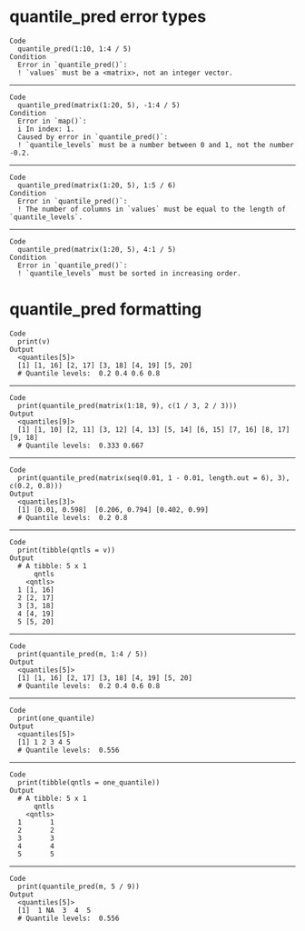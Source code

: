 # quantile_pred error types

    Code
      quantile_pred(1:10, 1:4 / 5)
    Condition
      Error in `quantile_pred()`:
      ! `values` must be a <matrix>, not an integer vector.

---

    Code
      quantile_pred(matrix(1:20, 5), -1:4 / 5)
    Condition
      Error in `map()`:
      i In index: 1.
      Caused by error in `quantile_pred()`:
      ! `quantile_levels` must be a number between 0 and 1, not the number -0.2.

---

    Code
      quantile_pred(matrix(1:20, 5), 1:5 / 6)
    Condition
      Error in `quantile_pred()`:
      ! The number of columns in `values` must be equal to the length of `quantile_levels`.

---

    Code
      quantile_pred(matrix(1:20, 5), 4:1 / 5)
    Condition
      Error in `quantile_pred()`:
      ! `quantile_levels` must be sorted in increasing order.

# quantile_pred formatting

    Code
      print(v)
    Output
      <quantiles[5]>
      [1] [1, 16] [2, 17] [3, 18] [4, 19] [5, 20]
      # Quantile levels:  0.2 0.4 0.6 0.8 

---

    Code
      print(quantile_pred(matrix(1:18, 9), c(1 / 3, 2 / 3)))
    Output
      <quantiles[9]>
      [1] [1, 10] [2, 11] [3, 12] [4, 13] [5, 14] [6, 15] [7, 16] [8, 17] [9, 18]
      # Quantile levels:  0.333 0.667 

---

    Code
      print(quantile_pred(matrix(seq(0.01, 1 - 0.01, length.out = 6), 3), c(0.2, 0.8)))
    Output
      <quantiles[3]>
      [1] [0.01, 0.598]  [0.206, 0.794] [0.402, 0.99] 
      # Quantile levels:  0.2 0.8 

---

    Code
      print(tibble(qntls = v))
    Output
      # A tibble: 5 x 1
          qntls
        <qntls>
      1 [1, 16]
      2 [2, 17]
      3 [3, 18]
      4 [4, 19]
      5 [5, 20]

---

    Code
      print(quantile_pred(m, 1:4 / 5))
    Output
      <quantiles[5]>
      [1] [1, 16] [2, 17] [3, 18] [4, 19] [5, 20]
      # Quantile levels:  0.2 0.4 0.6 0.8 

---

    Code
      print(one_quantile)
    Output
      <quantiles[5]>
      [1] 1 2 3 4 5
      # Quantile levels:  0.556 

---

    Code
      print(tibble(qntls = one_quantile))
    Output
      # A tibble: 5 x 1
          qntls
        <qntls>
      1       1
      2       2
      3       3
      4       4
      5       5

---

    Code
      print(quantile_pred(m, 5 / 9))
    Output
      <quantiles[5]>
      [1]  1 NA  3  4  5
      # Quantile levels:  0.556 

